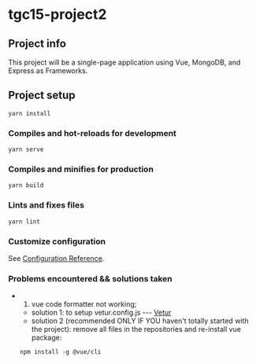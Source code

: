 # tgc15-project2

## Project info
This project will be a single-page application using Vue, MongoDB, and Express as Frameworks.

## Project setup
```
yarn install
```

### Compiles and hot-reloads for development
```
yarn serve
```

### Compiles and minifies for production
```
yarn build
```

### Lints and fixes files
```
yarn lint
```

### Customize configuration
See [Configuration Reference](https://cli.vuejs.org/config/).

### Problems encountered && solutions taken
- 1. vue code formatter not working; 
    - solution 1: to setup vetur.config.js --- [Vetur](https://vuejs.github.io/vetur/guide/setup.html#advanced)
    - solution 2 (recommended ONLY IF YOU haven't totally started with the project): remove all files in the repositories and re-install vue package:
    ```
    npm install -g @vue/cli
    ``` 